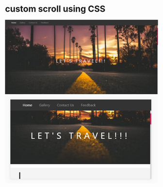 # custom scroll using CSS

<img src="https://github.com/MohammedDeveloper/custom-scroll/blob/master/demo1.PNG" />
<img src="https://github.com/MohammedDeveloper/custom-scroll/blob/master/demo2.PNG" />
